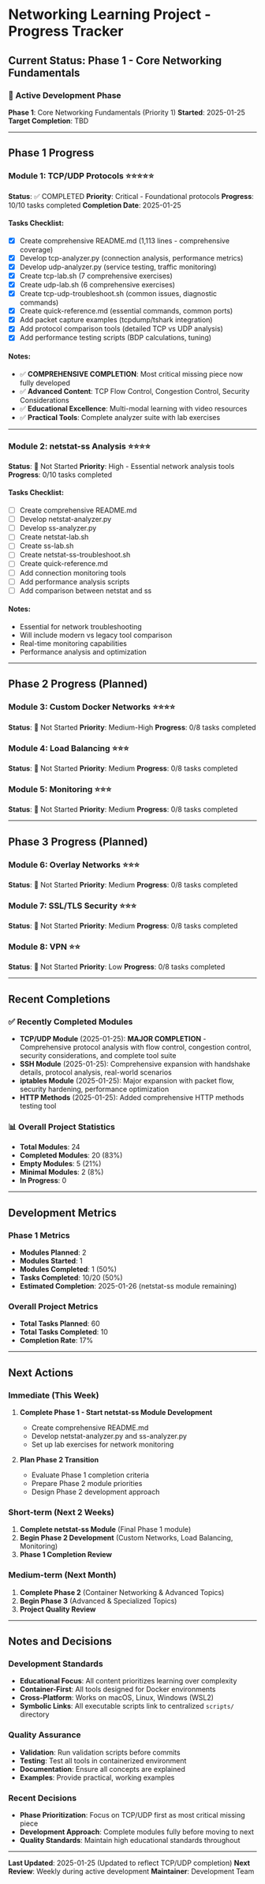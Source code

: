 # Networking Learning Project - Progress Tracker

## Current Status: Phase 1 - Core Networking Fundamentals

### 🎯 Active Development Phase
**Phase 1**: Core Networking Fundamentals (Priority 1)
**Started**: 2025-01-25
**Target Completion**: TBD

---

## Phase 1 Progress

### Module 1: TCP/UDP Protocols ⭐⭐⭐⭐⭐
**Status**: ✅ COMPLETED
**Priority**: Critical - Foundational protocols
**Progress**: 10/10 tasks completed
**Completion Date**: 2025-01-25

#### Tasks Checklist:
- [x] Create comprehensive README.md (1,113 lines - comprehensive coverage)
- [x] Develop tcp-analyzer.py (connection analysis, performance metrics)
- [x] Develop udp-analyzer.py (service testing, traffic monitoring)
- [x] Create tcp-lab.sh (7 comprehensive exercises)
- [x] Create udp-lab.sh (6 comprehensive exercises)
- [x] Create tcp-udp-troubleshoot.sh (common issues, diagnostic commands)
- [x] Create quick-reference.md (essential commands, common ports)
- [x] Add packet capture examples (tcpdump/tshark integration)
- [x] Add protocol comparison tools (detailed TCP vs UDP analysis)
- [x] Add performance testing scripts (BDP calculations, tuning)

#### Notes:
- ✅ **COMPREHENSIVE COMPLETION**: Most critical missing piece now fully developed
- ✅ **Advanced Content**: TCP Flow Control, Congestion Control, Security Considerations
- ✅ **Educational Excellence**: Multi-modal learning with video resources
- ✅ **Practical Tools**: Complete analyzer suite with lab exercises

---

### Module 2: netstat-ss Analysis ⭐⭐⭐⭐
**Status**: 🔴 Not Started
**Priority**: High - Essential network analysis tools
**Progress**: 0/10 tasks completed

#### Tasks Checklist:
- [ ] Create comprehensive README.md
- [ ] Develop netstat-analyzer.py
- [ ] Develop ss-analyzer.py
- [ ] Create netstat-lab.sh
- [ ] Create ss-lab.sh
- [ ] Create netstat-ss-troubleshoot.sh
- [ ] Create quick-reference.md
- [ ] Add connection monitoring tools
- [ ] Add performance analysis scripts
- [ ] Add comparison between netstat and ss

#### Notes:
- Essential for network troubleshooting
- Will include modern vs legacy tool comparison
- Real-time monitoring capabilities
- Performance analysis and optimization

---

## Phase 2 Progress (Planned)

### Module 3: Custom Docker Networks ⭐⭐⭐⭐
**Status**: 🔴 Not Started
**Priority**: Medium-High
**Progress**: 0/8 tasks completed

### Module 4: Load Balancing ⭐⭐⭐
**Status**: 🔴 Not Started
**Priority**: Medium
**Progress**: 0/8 tasks completed

### Module 5: Monitoring ⭐⭐⭐
**Status**: 🔴 Not Started
**Priority**: Medium
**Progress**: 0/8 tasks completed

---

## Phase 3 Progress (Planned)

### Module 6: Overlay Networks ⭐⭐⭐
**Status**: 🔴 Not Started
**Priority**: Medium
**Progress**: 0/8 tasks completed

### Module 7: SSL/TLS Security ⭐⭐⭐
**Status**: 🔴 Not Started
**Priority**: Medium
**Progress**: 0/8 tasks completed

### Module 8: VPN ⭐⭐
**Status**: 🔴 Not Started
**Priority**: Low
**Progress**: 0/8 tasks completed

---

## Recent Completions

### ✅ Recently Completed Modules
- **TCP/UDP Module** (2025-01-25): **MAJOR COMPLETION** - Comprehensive protocol analysis with flow control, congestion control, security considerations, and complete tool suite
- **SSH Module** (2025-01-25): Comprehensive expansion with handshake details, protocol analysis, real-world scenarios
- **iptables Module** (2025-01-25): Major expansion with packet flow, security hardening, performance optimization
- **HTTP Methods** (2025-01-25): Added comprehensive HTTP methods testing tool

### 📊 Overall Project Statistics
- **Total Modules**: 24
- **Completed Modules**: 20 (83%)
- **Empty Modules**: 5 (21%)
- **Minimal Modules**: 2 (8%)
- **In Progress**: 0

---

## Development Metrics

### Phase 1 Metrics
- **Modules Planned**: 2
- **Modules Started**: 1
- **Modules Completed**: 1 (50%)
- **Tasks Completed**: 10/20 (50%)
- **Estimated Completion**: 2025-01-26 (netstat-ss module remaining)

### Overall Project Metrics
- **Total Tasks Planned**: 60
- **Total Tasks Completed**: 10
- **Completion Rate**: 17%

---

## Next Actions

### Immediate (This Week)
1. **Complete Phase 1 - Start netstat-ss Module Development**
   - Create comprehensive README.md
   - Develop netstat-analyzer.py and ss-analyzer.py
   - Set up lab exercises for network monitoring

2. **Plan Phase 2 Transition**
   - Evaluate Phase 1 completion criteria
   - Prepare Phase 2 module priorities
   - Design Phase 2 development approach

### Short-term (Next 2 Weeks)
1. **Complete netstat-ss Module** (Final Phase 1 module)
2. **Begin Phase 2 Development** (Custom Networks, Load Balancing, Monitoring)
3. **Phase 1 Completion Review**

### Medium-term (Next Month)
1. **Complete Phase 2** (Container Networking & Advanced Topics)
2. **Begin Phase 3** (Advanced & Specialized Topics)
3. **Project Quality Review**

---

## Notes and Decisions

### Development Standards
- **Educational Focus**: All content prioritizes learning over complexity
- **Container-First**: All tools designed for Docker environments
- **Cross-Platform**: Works on macOS, Linux, Windows (WSL2)
- **Symbolic Links**: All executable scripts link to centralized `scripts/` directory

### Quality Assurance
- **Validation**: Run validation scripts before commits
- **Testing**: Test all tools in containerized environment
- **Documentation**: Ensure all concepts are explained
- **Examples**: Provide practical, working examples

### Recent Decisions
- **Phase Prioritization**: Focus on TCP/UDP first as most critical missing piece
- **Development Approach**: Complete modules fully before moving to next
- **Quality Standards**: Maintain high educational standards throughout

---

**Last Updated**: 2025-01-25 (Updated to reflect TCP/UDP completion)
**Next Review**: Weekly during active development
**Maintainer**: Development Team
